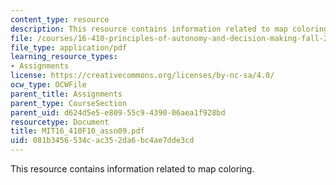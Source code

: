 ```yaml
---
content_type: resource
description: This resource contains information related to map coloring.
file: /courses/16-410-principles-of-autonomy-and-decision-making-fall-2010/081b3456534cac352da6bc4ae7dde3cd_MIT16_410F10_assn09.pdf
file_type: application/pdf
learning_resource_types:
- Assignments
license: https://creativecommons.org/licenses/by-nc-sa/4.0/
ocw_type: OCWFile
parent_title: Assignments
parent_type: CourseSection
parent_uid: d624d5e5-e809-55c9-4390-06aea1f928bd
resourcetype: Document
title: MIT16_410F10_assn09.pdf
uid: 081b3456-534c-ac35-2da6-bc4ae7dde3cd
---
```

This resource contains information related to map coloring.